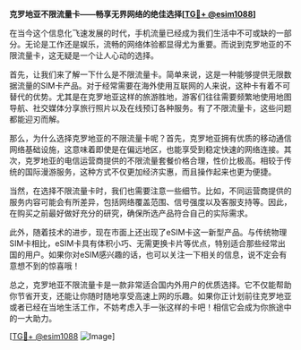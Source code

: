 **克罗地亚不限流量卡——畅享无界网络的绝佳选择[[TG💪+ @esim1088](https://t.me/s/esim1088)]**

在当今这个信息化飞速发展的时代，手机流量已经成为我们生活中不可或缺的一部分。无论是工作还是娱乐，流畅的网络体验都显得尤为重要。而说到克罗地亚的不限流量卡，这无疑是一个让人心动的选择。

首先，让我们来了解一下什么是不限流量卡。简单来说，这是一种能够提供无限数据流量的SIM卡产品。对于经常需要在海外使用互联网的人来说，这种卡有着不可替代的优势。尤其是在克罗地亚这样的旅游胜地，游客们往往需要频繁地使用地图导航、社交媒体分享旅行照片以及在线预订各种服务。有了不限流量卡，这些问题都能迎刃而解。

那么，为什么选择克罗地亚的不限流量卡呢？首先，克罗地亚拥有优质的移动通信网络基础设施，这意味着即使是在偏远地区，也能享受到稳定快速的网络连接。其次，克罗地亚的电信运营商提供的不限流量套餐价格合理，性价比极高。相较于传统的国际漫游服务，这种方式不仅更加经济实惠，而且操作起来也更为便捷。

当然，在选择不限流量卡时，我们也需要注意一些细节。比如，不同运营商提供的服务内容可能会有所差异，包括网络覆盖范围、信号强度以及客服支持等。因此，在购买之前最好做好充分的研究，确保所选产品符合自己的实际需求。

此外，随着技术的进步，现在市面上还出现了eSIM卡这一新型产品。与传统物理SIM卡相比，eSIM卡具有体积小巧、无需更换卡片等优点，特别适合那些经常出国的用户。如果你对eSIM感兴趣的话，也可以关注一下相关的信息，说不定会有意想不到的惊喜哦！

总之，克罗地亚不限流量卡是一款非常适合国内外用户的优质选择。它不仅能帮助你节省开支，还能让你随时随地享受高速上网的乐趣。如果你正计划前往克罗地亚或者已经在当地生活工作，不妨考虑入手一张这样的卡吧！相信它会成为你旅途中的一大助力。

[[TG💪+ @esim1088](https://t.me/s/esim1088) ![Image](https://i.postimg.cc/4NQfJmqS/Snipaste-2025-05-13-00-14-12.png)]